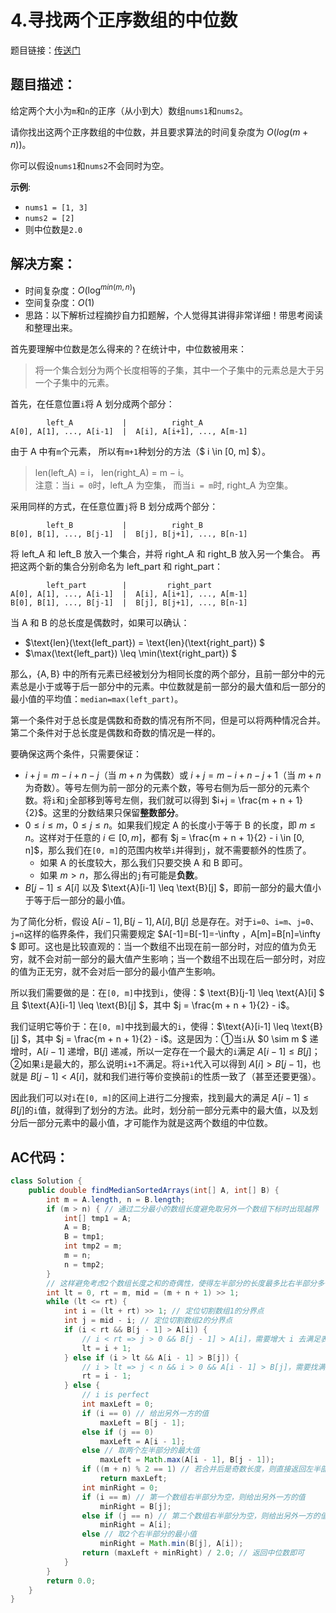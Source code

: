 # 4.寻找两个正序数组的中位数
题目链接：[传送门](https://leetcode-cn.com/problems/median-of-two-sorted-arrays/)

## 题目描述：
给定两个大小为`m`和`n`的正序（从小到大）数组`nums1`和`nums2`。

请你找出这两个正序数组的中位数，并且要求算法的时间复杂度为 $O(log(m + n))$。

你可以假设`nums1`和`nums2`不会同时为空。

**示例**:

- `nums1 = [1, 3]`
- `nums2 = [2]`
- 则中位数是`2.0`

## 解决方案：
- 时间复杂度：$O(\log^{min(m,n)})$
- 空间复杂度：$O(1)$
- 思路：以下解析过程摘抄自力扣题解，个人觉得其讲得非常详细！带思考阅读和整理出来。

首先要理解中位数是怎么得来的？在统计中，中位数被用来：

> 将一个集合划分为两个长度相等的子集，其中一个子集中的元素总是大于另一个子集中的元素。  

首先，在任意位置`i`将 $\text{A}$ 划分成两个部分：
```
        left_A           |          right_A
A[0], A[1], ..., A[i-1]  |  A[i], A[i+1], ..., A[m-1]
```
由于 $\text{A}$ 中有`m`个元素， 所以有`m+1`种划分的方法（$ i \in [0, m] $）。

> len(left_A) = i， len(right_A) = m − i。<br>
注意：当`i = 0`时，$\text{left\_A}$ 为空集， 而当`i = m`时, $\text{right\_A}$ 为空集。

采用同样的方式，在任意位置`j`将 $\text{B}$ 划分成两个部分：
```
        left_B           |          right_B
B[0], B[1], ..., B[j-1]  |  B[j], B[j+1], ..., B[n-1]
```
将 $\text{left\_A}$ 和 $\text{left\_B}$ 放入一个集合，并将 $\text{right\_A}$ 和 $\text{right\_B}$ 放入另一个集合。 再把这两个新的集合分别命名为 $\text{left\_part}$ 和 $\text{right\_part}$：
```
        left_part        |         right_part
A[0], A[1], ..., A[i-1]  |  A[i], A[i+1], ..., A[m-1]
B[0], B[1], ..., B[j-1]  |  B[j], B[j+1], ..., B[n-1]
```
当 $\text{A}$ 和 $\text{B}$ 的总长度是偶数时，如果可以确认：
- $\text{len}(\text{left\_part}) = \text{len}(\text{right\_part}) $
- $\max(\text{left\_part}) \leq \min(\text{right\_part}) $

那么，$\{\text{A}, \text{B}\}$ 中的所有元素已经被划分为相同长度的两个部分，且前一部分中的元素总是小于或等于后一部分中的元素。中位数就是前一部分的最大值和后一部分的最小值的平均值：`median=max(left_part)`。

第一个条件对于总长度是偶数和奇数的情况有所不同，但是可以将两种情况合并。第二个条件对于总长度是偶数和奇数的情况是一样的。

要确保这两个条件，只需要保证：
- $i+j=m−i+n−j$（当 $m+n$ 为偶数）或 $i + j = m - i + n - j + 1$（当 $m+n$ 为奇数）。等号左侧为前一部分的元素个数，等号右侧为后一部分的元素个数。将`i`和`j`全部移到等号左侧，我们就可以得到 $i+j = \frac{m + n + 1}{2}$。这里的分数结果只保留**整数部分**。
- $0 \leq i \leq m$，$0 \leq j \leq n$。如果我们规定 $\text{A}$ 的长度小于等于 $\text{B}$ 的长度，即 $m \leq n$。这样对于任意的 $i \in [0, m]$，都有 $j = \frac{m + n + 1}{2} - i \in [0, n]$，那么我们在`[0, m]`的范围内枚举`i`并得到`j`，就不需要额外的性质了。
    - 如果 $\text{A}$ 的长度较大，那么我们只要交换 $\text{A}$ 和 $\text{B}$ 即可。
    - 如果 $m > n$，那么得出的`j`有可能是**负数**。
- $B[j−1] \leq A[i]$ 以及 $\text{A}[i-1] \leq \text{B}[j] $，即前一部分的最大值小于等于后一部分的最小值。

为了简化分析，假设 $\text{A}[i-1], \text{B}[j-1], \text{A}[i], \text{B}[j]$ 总是存在。对于`i=0`、`i=m`、`j=0`、`j=n`这样的临界条件，我们只需要规定 $A[-1]=B[-1]=-\infty $，$A[m]=B[n]=\infty $ 即可。这也是比较直观的：当一个数组不出现在前一部分时，对应的值为负无穷，就不会对前一部分的最大值产生影响；当一个数组不出现在后一部分时，对应的值为正无穷，就不会对后一部分的最小值产生影响。

所以我们需要做的是：在`[0, m]`中找到`i`，使得：$ \text{B}[j-1] \leq \text{A}[i] $ 且 $\text{A}[i-1] \leq \text{B}[j] $，其中 $j = \frac{m + n + 1}{2} - i$。

我们证明它等价于：在`[0, m]`中找到最大的`i`，使得：$\text{A}[i-1] \leq \text{B}[j] $，其中 $j = \frac{m + n + 1}{2} - i$。这是因为：①当`i`从 $0 \sim m $ 递增时，$\text{A}[i-1]$ 递增，$\text{B}[j]$ 递减，所以一定存在一个最大的`i`满足 $A[i-1] \leq B[j]$；②如果`i`是最大的，那么说明`i+1`不满足。将`i+1`代入可以得到 $A[i] > B[j-1]$，也就是 $B[j - 1] < A[i]$，就和我们进行等价变换前`i`的性质一致了（甚至还要更强）。

因此我们可以对`i`在`[0, m]`的区间上进行二分搜索，找到最大的满足 $A[i-1] \leq B[j]$的`i`值，就得到了划分的方法。此时，划分前一部分元素中的最大值，以及划分后一部分元素中的最小值，才可能作为就是这两个数组的中位数。

## AC代码：
```java
class Solution {
	public double findMedianSortedArrays(int[] A, int[] B) {
		int m = A.length, n = B.length;
		if (m > n) { // 通过二分最小的数组长度避免取另外一个数组下标时出现越界
			int[] tmp1 = A;
			A = B;
			B = tmp1;
			int tmp2 = m;
			m = n;
			n = tmp2;
		}
		// 这样避免考虑2个数组长度之和的奇偶性，使得左半部分的长度最多比右半部分多一个元素
		int lt = 0, rt = m, mid = (m + n + 1) >> 1; 
		while (lt <= rt) {
			int i = (lt + rt) >> 1; // 定位切割数组1的分界点
			int j = mid - i; // 定位切割数组2的分界点
			if (i < rt && B[j - 1] > A[i]) {
				// i < rt => j > 0 && B[j - 1] > A[i]，需要增大 i 去满足表达式
				lt = i + 1;
			} else if (i > lt && A[i - 1] > B[j]) {
				// i > lt => j < n && i > 0 && A[i - 1] > B[j]，需要找满足表达式时的最小 i 
				rt = i - 1;
			} else {
				// i is perfect
				int maxLeft = 0;
				if (i == 0) // 给出另外一方的值
					maxLeft = B[j - 1];
				else if (j == 0)
					maxLeft = A[i - 1];
				else // 取两个左半部分的最大值
					maxLeft = Math.max(A[i - 1], B[j - 1]);
				if ((m + n) % 2 == 1) // 若合并后是奇数长度，则直接返回左半部分的最大值
					return maxLeft;
				int minRight = 0;
				if (i == m) // 第一个数组右半部分为空，则给出另外一方的值
					minRight = B[j];
				else if (j == n) // 第二个数组右半部分为空，则给出另外一方的值
					minRight = A[i];
				else // 取2个右半部分的最小值
					minRight = Math.min(B[j], A[i]);
				return (maxLeft + minRight) / 2.0; // 返回中位数即可
			}
		}
		return 0.0;
	}
}
```